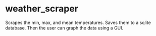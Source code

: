 # weather_scraper
Scrapes the min, max, and mean temperatures. Saves them to a sqlite database. Then the user can graph the data using a GUI.
